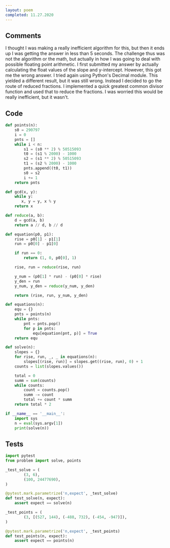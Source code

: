 ```yaml
---
layout: poem
completed: 11.27.2020
---
```


## Comments

I thought I was making a really inefficient algorithm for this, but then it
ends up I was getting the answer in less than 5 seconds.  The challenge thus
was not the algorithm or the math, but actually in how I was going to deal with
possible floating point arithmetic.  I first submitted my answer by actually
calculating the float values of the slope and y-intercept.  However, this got
me the wrong answer.  I tried again using Python's Decimal module.  This
yielded a different result, but it was still wrong.  Instead I decided to go
the route of reduced fractions.  I implemented a quick greatest common divisor
function and used that to reduce the fractions.  I was worried this would be
really inefficient, but it wasn't.

## Code

```python
def points(n):
    s0 = 290797
    i = 0
    pnts = []
    while i < n:
        s1 = (s0 ** 2) % 50515093
        t0 = (s1 % 2000) - 1000
        s2 = (s1 ** 2) % 50515093
        t1 = (s2 % 2000) - 1000
        pnts.append((t0, t1))
        s0 = s2
        i += 1
    return pnts

def gcd(x, y):
    while y:
       x, y = y, x % y
    return x

def reduce(a, b):
    d = gcd(a, b)
    return a // d, b // d

def equation(p0, p1):
    rise = p0[1] - p1[1]
    run = p0[0] - p1[0]

    if run == 0:
        return (1, 0, p0[0], 1)

    rise, run = reduce(rise, run)

    y_num = (p0[1] * run) - (p0[0] * rise)
    y_den = run
    y_num, y_den = reduce(y_num, y_den)

    return (rise, run, y_num, y_den)

def equations(n):
    equ = {}
    pnts = points(n)
    while pnts:
        pnt = pnts.pop()
        for p in pnts:
            equ[equation(pnt, p)] = True
    return equ

def solve(n):
    slopes = {}
    for rise, run, _, _ in equations(n):
        slopes[(rise, run)] = slopes.get((rise, run), 0) + 1
    counts = list(slopes.values())

    total = 0
    summ = sum(counts)
    while counts:
        count = counts.pop()
        summ -= count
        total += count * summ
    return total * 2

if __name__ == '__main__':
    import sys
    n = eval(sys.argv[1])
    print(solve(n))
```

## Tests

```python
import pytest
from problem import solve, points

_test_solve = (
        (3, 6),
        (100, 24477690),
)

@pytest.mark.parametrize('n,expect', _test_solve)
def test_solve(n, expect):
    assert expect == solve(n)

_test_points = (
        (3, [(527, 144), (-488, 732), (-454, -947)]),
)

@pytest.mark.parametrize('n,expect', _test_points)
def test_points(n, expect):
    assert expect == points(n)
```
